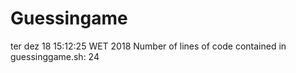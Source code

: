 # Guessingame

ter dez 18 15:12:25 WET 2018
Number of lines of code contained in guessinggame.sh: 24
